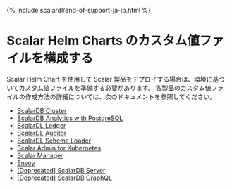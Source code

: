 {% include scalardl/end-of-support-ja-jp.html %}

# Scalar Helm Charts のカスタム値ファイルを構成する

Scalar Helm Chart を使用して Scalar 製品をデプロイする場合は、環境に基づいてカスタム値ファイルを準備する必要があります。 各製品のカスタム値ファイルの作成方法の詳細については、次のドキュメントを参照してください。

* [ScalarDB Cluster](configure-custom-values-scalardb-cluster.md)
* [ScalarDB Analytics with PostgreSQL](configure-custom-values-scalardb-analytics-postgresql.md)
* [ScalarDL Ledger](configure-custom-values-scalardl-ledger.md)
* [ScalarDL Auditor](configure-custom-values-scalardl-auditor.md)
* [ScalarDL Schema Loader](configure-custom-values-scalardl-schema-loader.md)
* [Scalar Admin for Kubernetes](configure-custom-values-scalar-admin-for-kubernetes.md)
* [Scalar Manager](configure-custom-values-scalar-manager.md)
* [Envoy](configure-custom-values-envoy.md)
* [[Deprecated] ScalarDB Server](configure-custom-values-scalardb.md)
* [[Deprecated] ScalarDB GraphQL](configure-custom-values-scalardb-graphql.md)
